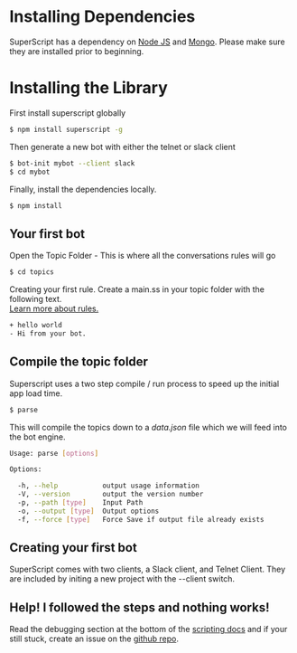 
# Installing Dependencies

SuperScript has a dependency on [Node JS](nodejs.org) and [Mongo](http://www.mongodb.org/). Please make sure they are installed prior to beginning.


# Installing the Library

First install superscript globally

```sh
$ npm install superscript -g
```

Then generate a new bot with either the telnet or slack client

```sh
$ bot-init mybot --client slack
$ cd mybot
```

Finally, install the dependencies locally.

```sh
$ npm install
```


## Your first bot

Open the Topic Folder - This is where all the conversations rules will go

```sh
$ cd topics
```

Creating your first rule. Create a main.ss in your topic folder with the following text. <br/>[Learn more about rules.](/documentation/scripting)

```sh
+ hello world
- Hi from your bot.
```

## Compile the topic folder

Superscript uses a two step compile / run process to speed up the initial app load time.

```sh
$ parse

```

This will compile the topics down to a *data.json* file which we will feed into the bot engine.


```sh
Usage: parse [options]

Options:

  -h, --help           output usage information
  -V, --version        output the version number
  -p, --path [type]    Input Path
  -o, --output [type]  Output options
  -f, --force [type]   Force Save if output file already exists

```

## Creating your first bot

SuperScript comes with two clients, a Slack client, and Telnet Client. They are included by initing a new project with the --client switch.


## Help! I followed the steps and nothing works!
Read the debugging section at the bottom of the [scripting docs](https://github.com/silentrob/superscript/wiki) and if your still stuck, create an issue on the [github repo](https://github.com/silentrob/superscript/issues).



<!-- <div class="doc-box doc-info">
Node modules installed with the `--save` option are added to the `dependencies` list in the `package.json` file.
Then using `npm install` in the app directory will automatically install modules in the dependencies list.
</div> -->
